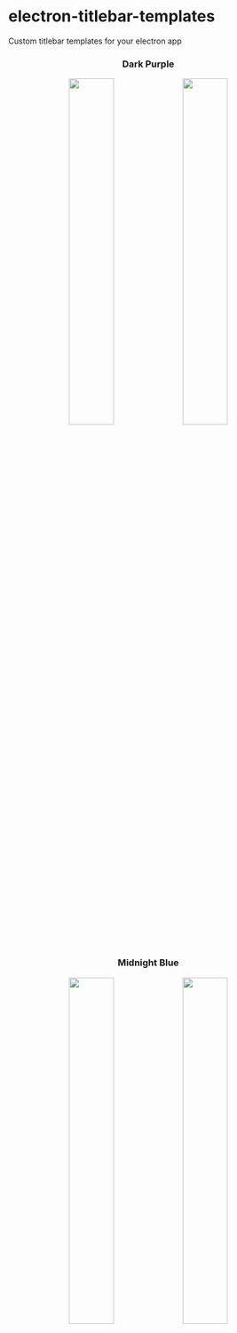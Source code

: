# electron-titlebar-templates
Custom titlebar templates for your electron app

<div align="center">
<h3>Dark Purple</h3>
<img src="https://storage.nidrux.online/electron-titlebar-templates/dark-purple.jpg" width="40%" height="auto" display="inline-block">
<img src="https://storage.nidrux.online/electron-titlebar-templates/dark-purple.gif" width="40%" height="auto" display="inline-block">
<h3>Midnight Blue</h3>
<img src="https://storage.nidrux.online/electron-titlebar-templates/midnight-blue.jpg" width="40%" height="auto" display="inline-block">
<img src="https://storage.nidrux.online/electron-titlebar-templates/midnight-blue.gif" width="40%" height="auto" display="inline-block">
</div>
